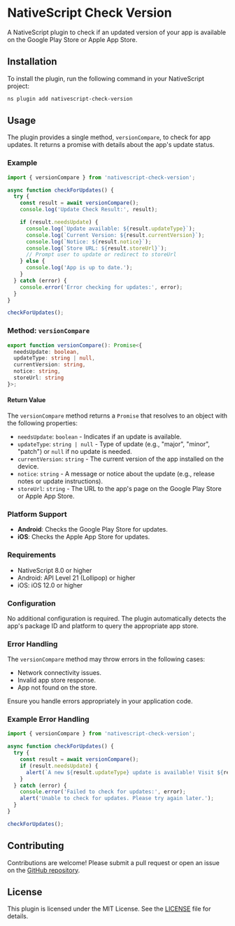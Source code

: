 # NativeScript Check Version

A NativeScript plugin to check if an updated version of your app is available on the Google Play Store or Apple App Store.

## Installation

To install the plugin, run the following command in your NativeScript project:

```bash
ns plugin add nativescript-check-version
```

## Usage

The plugin provides a single method, `versionCompare`, to check for app updates. It returns a promise with details about the app's update status.

### Example

```typescript
import { versionCompare } from 'nativescript-check-version';

async function checkForUpdates() {
  try {
    const result = await versionCompare();
    console.log('Update Check Result:', result);

    if (result.needsUpdate) {
      console.log(`Update available: ${result.updateType}`);
      console.log(`Current Version: ${result.currentVersion}`);
      console.log(`Notice: ${result.notice}`);
      console.log(`Store URL: ${result.storeUrl}`);
      // Prompt user to update or redirect to storeUrl
    } else {
      console.log('App is up to date.');
    }
  } catch (error) {
    console.error('Error checking for updates:', error);
  }
}

checkForUpdates();
```

### Method: `versionCompare`

```typescript
export function versionCompare(): Promise<{
  needsUpdate: boolean,
  updateType: string | null,
  currentVersion: string,
  notice: string,
  storeUrl: string
}>;
```

#### Return Value

The `versionCompare` method returns a `Promise` that resolves to an object with the following properties:

- `needsUpdate`: `boolean` - Indicates if an update is available.
- `updateType`: `string | null` - Type of update (e.g., "major", "minor", "patch") or `null` if no update is needed.
- `currentVersion`: `string` - The current version of the app installed on the device.
- `notice`: `string` - A message or notice about the update (e.g., release notes or update instructions).
- `storeUrl`: `string` - The URL to the app's page on the Google Play Store or Apple App Store.

### Platform Support

- **Android**: Checks the Google Play Store for updates.
- **iOS**: Checks the Apple App Store for updates.

### Requirements

- NativeScript 8.0 or higher
- Android: API Level 21 (Lollipop) or higher
- iOS: iOS 12.0 or higher

### Configuration

No additional configuration is required. The plugin automatically detects the app's package ID and platform to query the appropriate app store.

### Error Handling

The `versionCompare` method may throw errors in the following cases:
- Network connectivity issues.
- Invalid app store response.
- App not found on the store.

Ensure you handle errors appropriately in your application code.

### Example Error Handling

```typescript
import { versionCompare } from 'nativescript-check-version';

async function checkForUpdates() {
  try {
    const result = await versionCompare();
    if (result.needsUpdate) {
      alert(`A new ${result.updateType} update is available! Visit ${result.storeUrl} to update.`);
    }
  } catch (error) {
    console.error('Failed to check for updates:', error);
    alert('Unable to check for updates. Please try again later.');
  }
}

checkForUpdates();
```

## Contributing

Contributions are welcome! Please submit a pull request or open an issue on the [GitHub repository](https://github.com/your-repo/nativescript-check-version).

## License

This plugin is licensed under the MIT License. See the [LICENSE](LICENSE) file for details.
